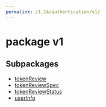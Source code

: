 ```yaml
---
permalink: /1.14/authentication/v1/
---
```


# package v1



## Subpackages

* [tokenReview](authentication-v1-tokenReview.md)
* [tokenReviewSpec](authentication-v1-tokenReviewSpec.md)
* [tokenReviewStatus](authentication-v1-tokenReviewStatus.md)
* [userInfo](authentication-v1-userInfo.md)